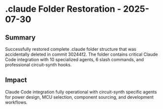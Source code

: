 # .claude Folder Restoration - 2025-07-30

## Summary
Successfully restored complete .claude folder structure that was accidentally deleted in commit 30244f2. The folder contains critical Claude Code integration with 10 specialized agents, 6 slash commands, and professional circuit-synth hooks.

## Impact
Claude Code integration fully operational with circuit-synth specific agents for power design, MCU selection, component sourcing, and development workflows.